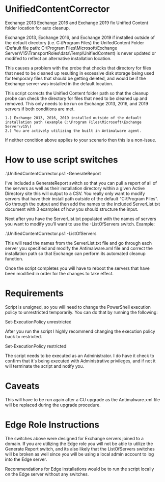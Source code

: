 # UnifiedContentCorrector
Exchange 2013 Exchange 2016 and Exchange 2019 fix Unified Content folder location for auto cleanup.


Exchange 2013, Exchange 2016, and Exchange 2019 if installed outside of the default directory (i.e. C:\Program Files) the UnifedContent Folder (Default file path: C:\Program Files\Microsoft\Exchange Server\V15\TransportRoles\data\Temp\UnifiedContent) is never updated or modifed to reflect an alternative installation location.


This causes a problem with the probe that checks that directory for files that need to be cleaned up resulting in excessive disk storage being used for temporary files that should be getting deleted, and would be if the Exchange server was installed in the default location.


This script corrects the Unified Content folder path so that the cleanup probe can check the directory for 
files that need to be cleaned up and removed. This only needs to be run on Exchange 2013, 2016, and 2019 servers
if both conditions are met.
 
    1.) Exchange 2013, 2016, 2019 installed outside of the default installation path (example C:\Program Files\Microsoft\Exchange Server\v15\)
    2.) You are actively utilizing the built in Antimalware agent.

If neither condition above applies to your scenario then this is a non-issue.

# How to use script switches

.\UnifiedContentCorrector.ps1 -GenerateReport

I've included a GenerateReport switch so that you can pull a report of all of the servers as well as their installation directory within a given Active Directory site this will output to a CSV. You really only want to modify servers that have their install path outside of the default "C:\Program Files". Go through the output and then add the names to the included ServerList.txt document with 3 examples of how you should structure the input.

Next after you have the ServerList.txt populated with the names of servers you want to modify you'll want to use the -ListOfServers switch. Example:

.\UnifiedContentCorrector.ps1 -ListOfServers

This will read the names from the ServerList.txt file and go through each server you specified and modify the Antimalware.xml file and correct the installation path so that Exchange can perform its automated cleanup function.

Once the script completes you will have to reboot the servers that have been modified in order for the changes to take effect.

# Requirements

Script is unsigned, so you will need to change the PowerShell execution policy to unrestricted temporarily. You can do that by running the following:

Set-ExecutionPolicy unrestricted

After you run the script I highly recommend changing the execution policy back to restricted.

Set-ExecutionPolicy restricted

The script needs to be executed as an Administrator. I do have it check to confirm that it's being executed with Administrative privileges, and if not it will terminate the script and notify you.

# Caveats

This will have to be run again after a CU upgrade as the Antimalware.xml file will be replaced during the upgrade procedure.

# Edge Role Instructions

The switches above were designed for Exchange servers joined to a domain. If you are utilizing the Edge role you will not be able to utilize the Generate Report switch, and its also likely that the ListOfServers switches will be broken as well since you will be using a local admin account to log into the Edge server.

Recommendations for Edge installations would be to run the script locally on the Edge server without any switches.
